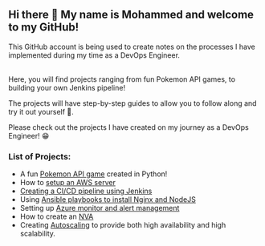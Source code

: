 ## Hi there 👋 My name is Mohammed and welcome to my GitHub!

This GitHub account is being used to create notes on the processes I have implemented during my time as a DevOps Engineer. <br> <br>

Here, you will find projects ranging from fun Pokemon API games, to building your own Jenkins pipeline!

The projects will have step-by-step guides to allow you to follow along and try it out yourself :tada:. 

Please check out the projects I have created on my journey as a DevOps Engineer! :grin:

### List of Projects:
- A fun [Pokemon API game](https://github.com/Motala11/Tech258_Python/blob/main/apis/CLI_Pokemon_game.py) created in Python!
- How to [setup an AWS server](https://github.com/Motala11/cloud_learning/blob/main/readme.md)
- [Creating a CI/CD pipeline using Jenkins](https://github.com/Motala11/CICD/blob/main/CI-CD_pipeline.md#job-3-cd-of-deploying-main-branch-to-production)
- Using [Ansible playbooks to install Nginx and NodeJS](https://github.com/Motala11/IaC/blob/main/Configuration_management_with_Ansible/Installing_Nginx_and_NodeJS.md)
- Setting up [Azure monitor and alert management](https://github.com/Motala11/cloud_learning/blob/main/linux/azure/Azure_monitor_and_alert_management.md)
- How to create an [NVA](https://github.com/Motala11/cloud_learning/blob/main/linux/azure/NVA.md)
- Creating [Autoscaling](https://github.com/Motala11/cloud_learning/blob/main/linux/azure/autoscaling.md) to provide both high availability and high scalability.
<!--

**Motala11/Motala11** is a ✨ _special_ ✨ repository because its `README.md` (this file) appears on your GitHub profile.

Here are some ideas to get you started:

- 🔭 I’m currently working on ...
- 🌱 I’m currently learning ...
- 👯 I’m looking to collaborate on ...
- 🤔 I’m looking for help with ...
- 💬 Ask me about ...
- 📫 How to reach me: ...
- 😄 Pronouns: ...
- ⚡ Fun fact: ...
-->

